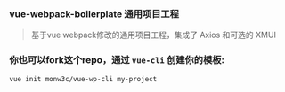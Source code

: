 ### vue-webpack-boilerplate 通用项目工程

> 基于vue webpack修改的通用项目工程，集成了 Axios 和可选的 XMUI

### 你也可以fork这个repo，通过 `vue-cli` 创建你的模板:

``` bash
vue init monw3c/vue-wp-cli my-project
```
